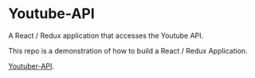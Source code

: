 # Youtube-API
A React / Redux application that accesses the Youtube API.

This repo is a demonstration of how to build a React / Redux Application.

[Youtuber-API](https://youtuber-api.herokuapp.com/).


